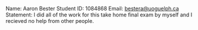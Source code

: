 Name: Aaron Bester 
Student ID: 1084868 
Email: bestera@uoguelph.ca 
Statement: I did all of the work for this take home final exam by myself and I recieved no help from other people. 